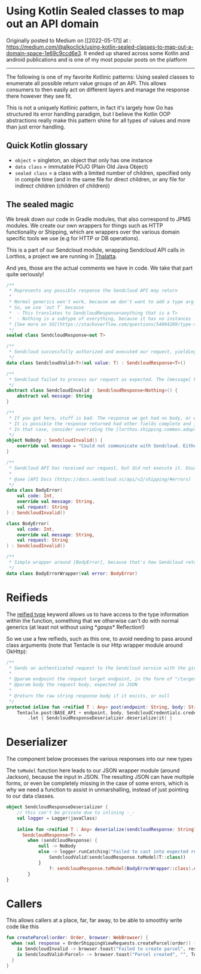 # Using Kotlin Sealed classes to map out an API domain
Originally posted to Medium on [[2022-05-17]] at : https://medium.com/@alkoclick/using-kotlin-sealed-classes-to-map-out-a-domain-space-1e69c9ccd6e3. It ended up shared across some Kotlin and android publications and is one of my most popular posts on the platform

---

The following is one of my favorite Kotlinic patterns: Using sealed classes to enumerate all possible return value groups of an API. This allows consumers to then easily act on different layers and manage the response there however they see fit.

This is not a uniquely Kotlinic pattern, in fact it's largely how Go has structured its error handling paradigm, but I believe the Kotlin OOP abstractions really make this pattern shine for all types of values and more than just error handling.

## Quick Kotlin glossary

-   `object` = singleton, an object that only has one instance
-   `data class` = immutable POJO (Plain Old Java Object)
-   `sealed class` = a class with a limited number of children, specified only in compile time (and in the same file for direct children, or any file for indirect children (children of children))

## The sealed magic

We break down our code in Gradle modules, that also correspond to JPMS modules. We create our own wrappers for things such as HTTP functionality or Shipping, which are wrappers over the various domain specific tools we use (e.g for HTTP or DB operations).

This is a part of our Sendcloud module, wrapping Sendcloud API calls in Lorthos, a project we are running in [Thalatta](https://thalatta.io/).

And yes, those are the actual comments we have in code. We take that part quite seriously!

```kotlin
/**  
 * Represents any possible response the Sendcloud API may return  
 *  
 * Normal generics won't work, because we don't want to add a type arg to all children (e.g the Singleton [NoBody])  
 * So, we use `out T` because  
 *  - This translates to SendcloudResponse<anything that is a T>  
 *  - Nothing is a subtype of everything, because it has no instances     
 * [See more on SO](https://stackoverflow.com/questions/54804289/type-safe-usage-of-generic-sealed-classes)  
 */  
sealed class SendcloudResponse<out T>

/**  
 * Sendcloud successfully authorized and executed our request, yielding the response [value]  
 */  
data class SendcloudValid<T>(val value: T) : SendcloudResponse<T>()

/**  
 * Sendcloud failed to process our request as expected. The [message] has more, human-readable, info  
 */  
abstract class SendcloudInvalid : SendcloudResponse<Nothing>() { 
	abstract val message: String  
}

/**  
 * If you got here, stuff is bad. The response we got had no body, or we didn't get a response at all.  
 * It is possible the response returned had other fields complete and just not the body.  
 * In that case, consider overriding the [lorthos.shipping.common.adapter.SendcloudResponseDeserializer.deserialize] logic  
 */  
object NoBody : SendcloudInvalid() { 
	override val message = "Could not communicate with Sendcloud. Either Lorthos did not properly create a request, or Sendcloud API is unavailable"  
}

/**  
 * Sendcloud API has received our request, but did not execute it. Usually 400 or 401  
 *  
 * @see [API Docs (https://docs.sendcloud.sc/api/v2/shipping/#errors)  
 */  
data class BodyError(  
    val code: Int,  
    override val message: String,  
    val request: String  
) : SendcloudInvalid()

class BodyError(  
    val code: Int,  
    override val message: String,  
    val request: String  
) : SendcloudInvalid()

/**  
 * Simple wrapper around [BodyError], because that's how Sendcloud returns it initially  
 */  
data class BodyErrorWrapper(val error: BodyError)
```

# Reifieds

The [reified type](https://kotlinlang.org/docs/inline-functions.html#reified-type-parameters) keyword allows us to have access to the type information within the function, something that we otherwise can't do with normal generics (at least not without using \**gasps*\* Reflection!)

So we use a few reifieds, such as this one, to avoid needing to pass around class arguments (note that Tentacle is our Http wrapper module around OkHttp):

```kotlin
/**  
 * Sends an authenticated request to the Sendcloud service with the given body  
 *  
 * @param endpoint the request target endpoint, in the form of "/target"  
 * @param body the request body, expected in JSON  
 *  
 * @return the raw string response body if it exists, or null  
 */  
protected inline fun <reified T : Any> post(endpoint: String, body: String): SendcloudResponse<T> =  
    Tentacle.post(BASE_API + endpoint, body, SendcloudCredentials.credentials, Headers.contentJson)  
        .let { SendcloudResponseDeserializer.deserialize(it) }
```

# Deserializer

The component below processes the various responses into our new types

The `toModel` function here leads to our JSON wrapper module (around Jackson), because the input in JSON. The resulting JSON can have multiple forms, or even be completely missing in the case of some errors, which is why we need a function to assist in unmarshalling, instead of just pointing to our data classes. 

```kotlin
object SendcloudResponseDeserializer {  
    // this can't be private due to inlining -_-  
    val logger = Logger(javaClass)
    
	inline fun <reified T : Any> deserialize(sendcloudResponse: String?): 
	  SendcloudResponse<T> =  
        when (sendcloudResponse) {  
            null -> NoBody  
            else -> logger.runCatching("Failed to cast into expected response type, falling back to Sendcloud error") {  
                SendcloudValid(sendcloudResponse.toModel(T::class))  
            }  
                ?: sendcloudResponse.toModel(BodyErrorWrapper::class).error  
        }  
}
```


# Callers

This allows callers at a place, far, far away, to be able to smoothly write code like this

```kotlin
fun createParcel(order: Order, browser: WebBrowser) { 
  when (val response = OrderShippingViewRequests.createParcel(order)) {  
    is SendcloudInvalid -> browser.toast("Failed to create parcel", response.message, ToastClass.ERROR, autohide = false)  
    is SendcloudValid<Parcel> -> browser.toast("Parcel created", "", ToastClass.SUCCESS)  
  }  
}
```

